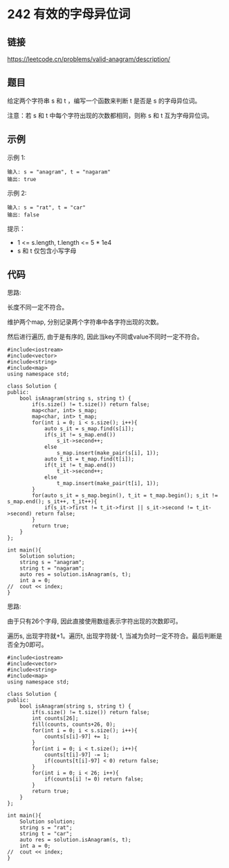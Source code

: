 # 242 有效的字母异位词
## 链接
https://leetcode.cn/problems/valid-anagram/description/

## 题目 
给定两个字符串 s 和 t ，编写一个函数来判断 t 是否是 s 的字母异位词。

注意：若 s 和 t 中每个字符出现的次数都相同，则称 s 和 t 互为字母异位词。

## 示例
示例 1:
```
输入: s = "anagram", t = "nagaram"
输出: true
```
示例 2:
```
输入: s = "rat", t = "car"
输出: false
```

提示：

- 1 <= s.length, t.length <= 5 * 1e4
- s 和 t 仅包含小写字母

## 代码
思路:

长度不同一定不符合。

维护两个map, 分别记录两个字符串中各字符出现的次数。

然后进行遍历, 由于是有序的, 因此当key不同或value不同时一定不符合。
```
#include<iostream>
#include<vector>
#include<string>
#include<map>
using namespace std;

class Solution {
public:
    bool isAnagram(string s, string t) {
        if(s.size() != t.size()) return false;
        map<char, int> s_map;
        map<char, int> t_map;
        for(int i = 0; i < s.size(); i++){
            auto s_it = s_map.find(s[i]);
            if(s_it != s_map.end())
                s_it->second++;
            else
                s_map.insert(make_pair(s[i], 1));
            auto t_it = t_map.find(t[i]);
            if(t_it != t_map.end())
                t_it->second++;
            else
                t_map.insert(make_pair(t[i], 1));
        }
        for(auto s_it = s_map.begin(), t_it = t_map.begin(); s_it != s_map.end(); s_it++, t_it++){
            if(s_it->first != t_it->first || s_it->second != t_it->second) return false;
        }
        return true;
    }
};

int main(){
    Solution solution;
    string s = "anagram";
    string t = "nagaram";
    auto res = solution.isAnagram(s, t);
    int a = 0;
//  cout << index;
}
```

思路:

由于只有26个字母, 因此直接使用数组表示字符出现的次数即可。

遍历s, 出现字符就+1。遍历t, 出现字符就-1, 当减为负时一定不符合。最后判断是否全为0即可。

```
#include<iostream>
#include<vector>
#include<string>
#include<map>
using namespace std;

class Solution {
public:
    bool isAnagram(string s, string t) {
        if(s.size() != t.size()) return false;
        int counts[26];
        fill(counts, counts+26, 0);
        for(int i = 0; i < s.size(); i++){
            counts[s[i]-97] += 1;
        }
        for(int i = 0; i < t.size(); i++){
            counts[t[i]-97] -= 1;
            if(counts[t[i]-97] < 0) return false;
        }
        for(int i = 0; i < 26; i++){
            if(counts[i] != 0) return false;
        }
        return true;
    }
};

int main(){
    Solution solution;
    string s = "rat";
    string t = "car";
    auto res = solution.isAnagram(s, t);
    int a = 0;
//  cout << index;
}
```